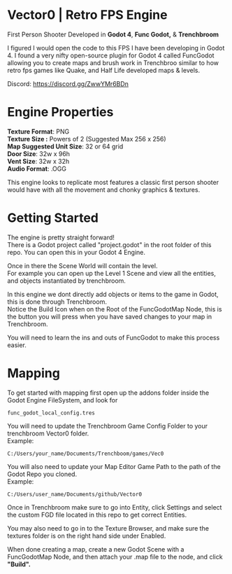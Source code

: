 # Vector0 | Retro FPS Engine

First Person Shooter Developed in **Godot 4**, **Func Godot,** & **Trenchbroom**

I figured I would open the code to this FPS I have been developing in Godot 4. I found a very nifty open-source plugin for Godot 4 called FuncGodot allowing you to create maps and brush work in Trenchbroo similar to how retro fps games like Quake, and Half Life developed maps & levels.

Discord: https://discord.gg/ZwwYMr6BDn

# Engine Properties

**Texture Format**: PNG\
**Texture Size :** Powers of 2 (Suggested Max 256 x 256) \
**Map Suggested Unit Size**: 32 or 64 grid\
**Door Size**: 32w x 96h\
**Vent Size**: 32w x 32h\
**Audio Format**: .OGG

This engine looks to replicate most features a classic first person shooter would have with all the movement and chonky graphics & textures.

# Getting Started

The engine is pretty straight forward! \
There is a Godot project called "project.godot" in the root folder of this repo. You can open this in your Godot 4 Engine.

Once in there the Scene World will contain the level.\
For example you can open up the Level 1 Scene and view all the entities, and objects instantiated by trenchbroom.

In this engine we dont directly add objects or items to the game in Godot, this is done through Trenchbroom.\
Notice the Build Icon when on the Root of the FuncGodotMap Node, this is the button you will press when you have saved changes to your map in Trenchbroom.

You will need to learn the ins and outs of FuncGodot to make this process easier.

# Mapping

To get started with mapping first open up the addons folder inside the Godot Engine FileSystem, and look for 

```
func_godot_local_config.tres
```

You will need to update the Trenchbroom Game Config Folder to your trenchbroom Vector0 folder. \
Example:

```
C:/Users/your_name/Documents/Trenchboom/games/Vec0
```

You will also need to update your Map Editor Game Path to the path of the Godot Repo you cloned.\
Example:

```
C:/Users/user_name/Documents/github/Vector0
```

Once in Trenchbroom make sure to go into Entity, click Settings and select the custom FGD file located in this repo to get correct Entities.

You may also need to go in to the Texture Browser, and make sure the textures folder is on the right hand side under Enabled.

When done creating a map, create a new Godot Scene with a FuncGodotMap Node, and then attach your .map file to the node, and click **"Build".**
